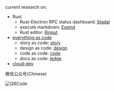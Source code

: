 
current research on:

 - Rust
    - Rust-Electron RPC status dashboard: [Stadal](https://github.com/phodal/stadal/)
    - execute markdown: [Exemd](https://github.com/phodal/exemd)
    - Rust editor: [Rinput](https://github.com/phodal/rinput)
 - [everything as code](https://github.com/phodal/ascode.ink)
    - story as code: [story](https://github.com/phodal/story)
    - design as code: [design](https://github.com/phodal/phodal)
    - code as code: [code](https://github.com/phodal/code)
    - docs as code: [ledge](https://github.com/phodal/ledge)
 - [cloud-dev](https://github.com/phodal/cloud-dev)

微信公众号(Chinese)

![QRCode](https://articles.phodal.com/qrcode.jpg)
